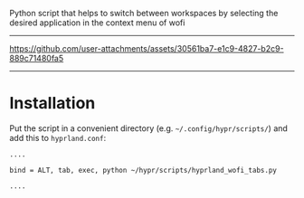 Python script that helps to switch between workspaces by selecting the desired application in the context menu of wofi

---


https://github.com/user-attachments/assets/30561ba7-e1c9-4827-b2c9-889c71480fa5



---

# Installation
 Put the script in a convenient directory (e.g. `~/.config/hypr/scripts/`) and add this to `hyprland.conf`:
 ```
 ....
 
 bind = ALT, tab, exec, python ~/hypr/scripts/hyprland_wofi_tabs.py
 
 ....

```
